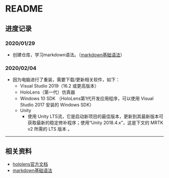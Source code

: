 # README
## 进度记录
### 2020/01/29 
* 创建仓库，学习markdown语法。（[markdown基础语法](https://www.cnblogs.com/nickchen121/p/10821946.html "markdown基础语法")）
### 2020/02/04
* 因为电脑进行了重装，需要下载/更新相关软件，如下：
  * Visual Studio 2019（16.2 或更高版本）
  * HoloLens（第一代）仿真器
  * Windows 10 SDK （HoloLens第1代开发应用程序，可以使用 Visual Studio 2017 安装的 Windows SDK）
  * Unity
    * 使用 Unity LTS流，它是启动新项目的最佳版本，更新到其最新版本可获取最新的稳定修补程序；使用“Unity 2018.4.x”，这是下文的 MRTK v2 所需的 LTS 版本 。
---
## 相关资料
* [hololens官方文档](https://docs.microsoft.com/zh-cn/windows/mixed-reality/development "hololens官方文档")
* [markdown基础语法](https://www.cnblogs.com/nickchen121/p/10821946.html "markdown基础语法")
